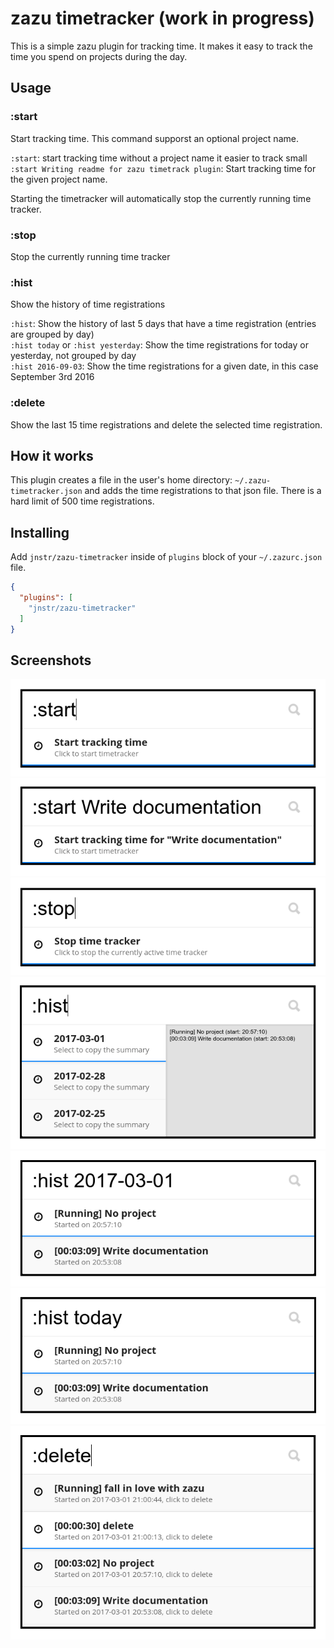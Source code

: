 # zazu timetracker (work in progress)

This is a simple zazu plugin for tracking time. It makes it easy to track the time you spend on projects during the day.

## Usage

### :start

Start tracking time. This command supporst an optional project name.

`:start`: start tracking time without a project name  it easier to track small  
`:start Writing readme for zazu timetrack plugin`: Start tracking time for the given project name.

Starting the timetracker will automatically stop the currently running time tracker.

### :stop

Stop the currently running time tracker

### :hist

Show the history of time registrations

`:hist`: Show the history of last 5 days that have a time registration (entries are grouped by day)  
`:hist today` or `:hist yesterday`: Show the time registrations for today or yesterday, not grouped by day  
`:hist 2016-09-03`: Show the time registrations for a given date, in this case September 3rd 2016

### :delete

Show the last 15 time registrations and delete the selected time registration.

## How it works

This plugin creates a file in the user's home directory: `~/.zazu-timetracker.json` and adds the time registrations to that json file.
There is a hard limit of 500 time registrations.


## Installing

Add `jnstr/zazu-timetracker` inside of `plugins` block of your `~/.zazurc.json` file.

```json
{
  "plugins": [
    "jnstr/zazu-timetracker"
  ]
}
```

## Screenshots

![Start unnamed](./assets/start-unnamed.png) 
![Start named](./assets/start-named.png)  
![Stop](./assets/stop.png)  
![History](./assets/hist-unnamed.png)  
![History date](./assets/hist-date.png)  
![History text](./assets/hist-text.png)  
![Delete](./assets/delete.png)  

